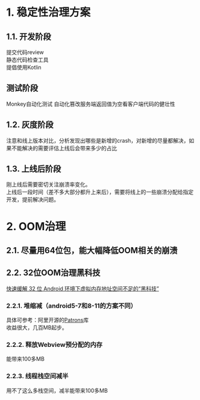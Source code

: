 # 1. 稳定性治理方案
## 1.1. 开发阶段
提交代码review  
静态代码检查工具  
提倡使用Kotlin
## 测试阶段
Monkey自动化测试
自动化篡改服务端返回值为空看客户端代码的健壮性
## 1.2. 灰度阶段
注意和线上版本对比，分析发现出哪些是新增的crash，对新增的尽量都解决，如果不能解决的需要评估上线后会带来多少的占比
## 1.3. 上线后阶段
刚上线后需要密切关注崩溃率变化。  
上线后一段时间（差不多大部分都升上来后），需要将线上的一些崩溃分配给指定开发，提前解决问题。
# 2. OOM治理
## 2.1. 尽量用64位包，能大幅降低OOM相关的崩溃
## 2.2. 32位OOM治理黑科技
[快速缓解 32 位 Android 环境下虚拟内存地址空间不足的“黑科技”](http://androidos.net.cn/doc/2021/7/29/532.html)
### 2.2.1. 堆缩减（android5-7和8-11的方案不同）
具体可参考：阿里开源的[Patrons](https://github.com/alibaba/Patrons)库  
收益很大，几百MB起步。
### 2.2.2. 释放Webview预分配的内存
能带来100多MB
### 2.2.3. 线程栈空间减半
用不了这么多栈空间，减半能带来100多MB
